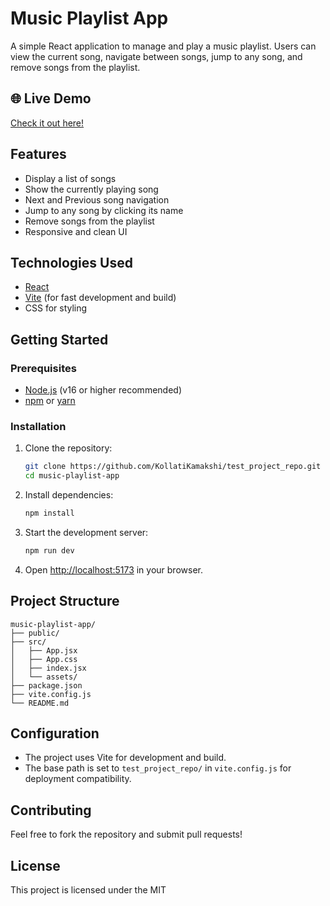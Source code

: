 # Music Playlist App

A simple React application to manage and play a music playlist. Users can view the current song, navigate between songs, jump to any song, and remove songs from the playlist.

## 🌐 Live Demo
[Check it out here!](https://YOUR-USERNAME.github.io/test_project_repo/)

## Features

- Display a list of songs
- Show the currently playing song
- Next and Previous song navigation
- Jump to any song by clicking its name
- Remove songs from the playlist
- Responsive and clean UI

## Technologies Used

- [React](https://react.dev/)
- [Vite](https://vitejs.dev/) (for fast development and build)
- CSS for styling

## Getting Started

### Prerequisites

- [Node.js](https://nodejs.org/) (v16 or higher recommended)
- [npm](https://www.npmjs.com/) or [yarn](https://yarnpkg.com/)

### Installation

1. Clone the repository:
    ```bash
    git clone https://github.com/KollatiKamakshi/test_project_repo.git
    cd music-playlist-app
    ```

2. Install dependencies:
    ```bash
    npm install
    ```

3. Start the development server:
    ```bash
    npm run dev
    ```

4. Open [http://localhost:5173](http://localhost:5173) in your browser.

## Project Structure

```
music-playlist-app/
├── public/
├── src/
│   ├── App.jsx
│   ├── App.css
│   ├── index.jsx
│   └── assets/
├── package.json
├── vite.config.js
└── README.md
```

## Configuration

- The project uses Vite for development and build.
- The base path is set to `test_project_repo/` in `vite.config.js` for deployment compatibility.

## Contributing

Feel free to fork the repository and submit pull requests!

## License

This project is licensed under the MIT
